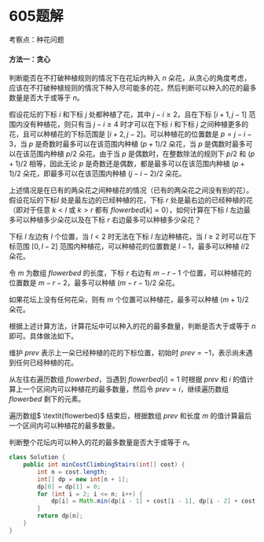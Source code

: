 # 605题解
考察点：种花问题

#### 方法一：贪心

判断能否在不打破种植规则的情况下在花坛内种入 $n$ 朵花，从贪心的角度考虑，应该在不打破种植规则的情况下种入尽可能多的花，然后判断可以种入的花的最多数量是否大于或等于 $n$。

假设花坛的下标 $i$ 和下标 $j$ 处都种植了花，其中 $j-i \ge 2$，且在下标 $[i+1,j-1]$ 范围内没有种植花，则只有当 $j-i \ge 4$ 时才可以在下标 $i$ 和下标 $j$ 之间种植更多的花，且可以种植花的下标范围是 $[i+2,j-2]$。可以种植花的位置数是 $p=j-i-3$，当 $p$ 是奇数时最多可以在该范围内种植 $(p+1)/2$ 朵花，当 $p$ 是偶数时最多可以在该范围内种植 $p/2$ 朵花。由于当 $p$ 是偶数时，在整数除法的规则下 $p/2$ 和 $(p+1)/2$ 相等，因此无论 $p$ 是奇数还是偶数，都是最多可以在该范围内种植 $(p+1)/2$ 朵花，即最多可以在该范围内种植 $(j-i-2)/2$ 朵花。

上述情况是在已有的两朵花之间种植花的情况（已有的两朵花之间没有别的花）。假设花坛的下标$l$ 处是最左边的已经种植的花，下标 $r$ 处是最右边的已经种植的花（即对于任意 $k<l$ 或 $k>r$ 都有 $\textit{flowerbed}[k]=0$），如何计算在下标 $l$ 左边最多可以种植多少朵花以及在下标 $r$ 右边最多可以种植多少朵花？

下标 $l$ 左边有 $l$ 个位置，当 $l<2$ 时无法在下标 $l$ 左边种植花，当 $l \ge 2$ 时可以在下标范围 $[0,l-2]$ 范围内种植花，可以种植花的位置数是 $l-1$，最多可以种植 $l/2$ 朵花。

令 $m$ 为数组 $\textit{flowerbed}$ 的长度，下标 $r$ 右边有 $m-r-1$ 个位置，可以种植花的位置数是 $m-r-2$，最多可以种植 $(m-r-1)/2$ 朵花。

如果花坛上没有任何花朵，则有 $m$ 个位置可以种植花，最多可以种植 $(m+1)/2$ 朵花。

根据上述计算方法，计算花坛中可以种入的花的最多数量，判断是否大于或等于 $n$ 即可。具体做法如下。

维护 $\textit{prev}$ 表示上一朵已经种植的花的下标位置，初始时 $\textit{prev}=-1$，表示尚未遇到任何已经种植的花。

从左往右遍历数组 $\textit{flowerbed}$，当遇到 $\textit{flowerbed}[i]=1$ 时根据 $\textit{prev}$ 和 $i$ 的值计算上一个区间内可以种植花的最多数量，然后令 $\textit{prev}=i$，继续遍历数组 $\textit{flowerbed}$ 剩下的元素。

遍历数组$ \textit{flowerbed}$ 结束后，根据数组 $\textit{prev}$ 和长度 $m$ 的值计算最后一个区间内可以种植花的最多数量。

判断整个花坛内可以种入的花的最多数量是否大于或等于 $n$。

```java
class Solution {
    public int minCostClimbingStairs(int[] cost) {
        int n = cost.length;
        int[] dp = new int[n + 1];
        dp[0] = dp[1] = 0;
        for (int i = 2; i <= n; i++) {
            dp[i] = Math.min(dp[i - 1] + cost[i - 1], dp[i - 2] + cost[i - 2]);
        }
        return dp[n];
    }
}
```
